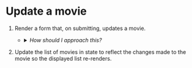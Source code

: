 # Update a movie

1. Render a form that, on submitting, updates a movie.
    - <details>
            <summary><em>How should I approach this?</em></summary>
            <br>
            There are a few ways you can do it. One could be to display a single form with a select drop-down to choose the movie to edit. Another could be to allow clicking on a movie to display a form under it.
        </details>

2. Update the list of movies in state to reflect the changes made to the movie so the displayed list re-renders.
